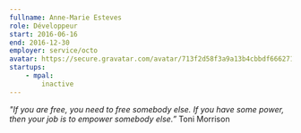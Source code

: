 ```yaml
---
fullname: Anne-Marie Esteves
role: Développeur
start: 2016-06-16
end: 2016-12-30
employer: service/octo
avatar: https://secure.gravatar.com/avatar/713f2d58f3a9a13b4cbbdf6662718f19?size=512
startups:
    - mpal:
        inactive
---
```


*"If you are free, you need to free somebody else. If you have some power, then your job is to empower somebody else.”*
Toni Morrison
